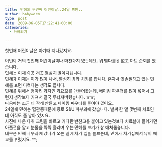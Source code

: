 ```yaml
---
title: 민혜의 두번째 어린이날..24일 병원..
author: babyworm
type: post
date: 2009-06-05T17:22:41+00:00
categories:
  - 아빠되기

---
```

첫번째 어린이날은 아기때 지나갔지요.

<div>
</div>

<div>
  이번이 거의 첫번째 어린이날이나 마찬가지 였는데요. 뭐 별다를건 없고 마트 순회를 했습니다.
</div>

<div>
</div>

<div>
</div>

<div>
  민혜는 이제 이곳 저곳 열심히 돌아다닙니다.&nbsp;
</div>

<div>
  민혜가 이제는 이가 많이 나서, 열심히 치카 치카를 합니다. 혼자서 잇솔질하고 있는 민혜를 보면 다컷다는 생각도 듭니다.&nbsp;
</div>

<div>
</div>

<div>
  민혜를 위해서 병아리 과자인 히요꼬를 만들어봤는데, 베이킹 파우더를 많이 넣어서 그런지 생각보다 커져서 결국 무너져버렸습니다. ㅠㅠ;
</div>

<div>
  다음에는 조금 더 작게 만들고 베이킹 파우더를 줄여야 겠어요..
</div>

<div>
</div>

<div>
</div>

<div>
</div>

<div>
  24일에 민혜는 혈관종때문에 종로 S&U 피부과에 갔습니다. 벌써 한 열 몇번째 치료인데 아직도 좀 남아 있지요.&nbsp;
</div>

<div>
  사진에 나온 마취 크림을 바르고&nbsp;커다란 반찬고를 붙이고 있는것보다 치료실에 들어가면 아플것을 알고 눈물을 뚝뚝 흘리며 우는 민혜를 보기가 참 애처롭습니다. &nbsp;
</div>

<div>
</div>

<div>
  대부분 민혜 피부과에 갔다가 오는 길에 처가 집을 들르는데, 민혜가 처가집에서 많이 애교를 부렸지요. ^^;&nbsp;
</div>